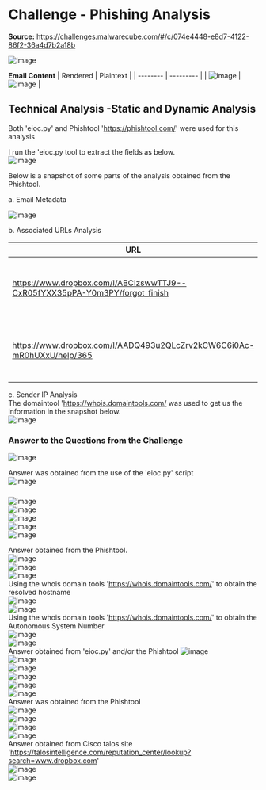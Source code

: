 # Challenge - Phishing Analysis
**Source:** https://challenges.malwarecube.com/#/c/074e4448-e8d7-4122-86f2-36a4d7b2a18b

<picture>![image](https://github.com/user-attachments/assets/cfb0ce39-9aff-4b2b-9501-80de8d7fba30)</picture>

 **Email Content**
| Rendered | Plaintext |
| -------- | --------- |
| <picture>![image](https://github.com/user-attachments/assets/ec4030f7-3461-4971-a385-616d02150b64)</picture> |<picture> ![image](https://github.com/user-attachments/assets/592292a3-b270-4511-8a7a-0bc586135587)
 </picture> |

 
## Technical Analysis -Static and Dynamic Analysis


Both 'eioc.py' and Phishtool 'https://phishtool.com/' were used for this analysis  

I run the 'eioc.py tool to extract the fields as below.  
<picture>![image](https://github.com/user-attachments/assets/fda52dd2-7a49-40d4-84c2-ac9c84aa0ada)</picture>

  Below is a snapshot of some parts of the analysis obtained from the Phishtool.

 a. Email Metadata

<picture>![image](https://github.com/user-attachments/assets/5c148b61-5d2f-42d1-bb11-454b677e33f3)</picture>

b. Associated URLs Analysis
 
| URL | Analysis | Verdict|
| -------- | --------- | --------- |
| https://www.dropbox.com/l/ABCIzswwTTJ9--CxR05fYXX35pPA-Y0m3PY/forgot_finish | <picture>![image](https://github.com/user-attachments/assets/e1382674-2792-4d71-b504-da1c09343017) </picture> | From the analysis, URL is genuine link |
| https://www.dropbox.com/l/AADQ493u2QLcZrv2kCW6C6i0Ac-mR0hUXxU/help/365 | <picture>![image](https://github.com/user-attachments/assets/40943063-f0ca-4b62-b343-f1ae5fd0f6c7) </picture>| From the analysis, URL is genuine link |

c. Sender IP Analysis  
The domaintool 'https://whois.domaintools.com/ was used to get us the information in the snapshot below.  
<picture>![image](https://github.com/user-attachments/assets/4c49fa89-f1d2-4ec9-a841-b4c41a12eb87)</picture>


### Answer to the Questions from the Challenge

<picture>![image](https://github.com/user-attachments/assets/dbadf7f4-daa0-47a2-8418-03385995d320)</picture>  
  
Answer was obtained from the use of the 'eioc.py' script  
<picture>![image](https://github.com/user-attachments/assets/288c11e3-6829-4f65-b456-e6a34f2ace5c)</picture>
###
<picture>![image](https://github.com/user-attachments/assets/f1d1a89f-3e93-41ec-8132-63eab4bcfb7a)</picture>  
<picture>![image](https://github.com/user-attachments/assets/8a312d61-d2eb-4534-9b8a-88dbfcd24cdc)</picture>  
<picture>![image](https://github.com/user-attachments/assets/64b68bf9-58cc-41e6-9ac8-7339d54ef679)</picture>  
<picture>![image](https://github.com/user-attachments/assets/ebbfa106-398a-48ac-a94f-3a7f3b1feb19)</picture>  
<picture>![image](https://github.com/user-attachments/assets/ab254fe0-1988-4f8c-a490-a98ee4273cc3)</picture>  
  
Answer obtained from the Phishtool.  
<picture>![image](https://github.com/user-attachments/assets/54de72da-009a-4ad1-840a-a1c1bf9847cf)</picture>  
<picture>![image](https://github.com/user-attachments/assets/b9c712a8-fa52-4bd8-a749-65ed7851c660)
</picture>  
<picture>![image](https://github.com/user-attachments/assets/a98d29c9-7554-4eee-b50c-b0b79ec4c20f)
</picture>  
Using the whois domain tools 'https://whois.domaintools.com/' to obtain the resolved hostname   
<picture>![image](https://github.com/user-attachments/assets/81afb28d-ca3d-4df3-95fd-07de01e79f5e)
</picture>  
<picture>![image](https://github.com/user-attachments/assets/e96ed304-9074-489c-81be-c1ab367590bb)
</picture>  
Using the whois domain tools 'https://whois.domaintools.com/' to obtain the  Autonomous System Number    
<picture>![image](https://github.com/user-attachments/assets/89e9b35a-7e67-4e4f-acc5-b668026793ce)
</picture>  
<picture>![image](https://github.com/user-attachments/assets/0e0c49ae-4a2d-409d-863c-ad0e8c8ebad4)
</picture>    
Answer obtained from 'eioc.py'  and/or the Phishtool
<picture>![image](https://github.com/user-attachments/assets/d3c378d9-2876-4702-b213-bffa5069bef8)
</picture>  
<picture>![image](https://github.com/user-attachments/assets/463f14b4-eed6-4a44-960e-a7efc8dcd0d2)
</picture>  
<picture>![image](https://github.com/user-attachments/assets/670b7344-a7f2-4737-8a33-9c7d082a32b6)
</picture>  
<picture>![image](https://github.com/user-attachments/assets/463f14b4-eed6-4a44-960e-a7efc8dcd0d2)
</picture>  
<picture>![image](https://github.com/user-attachments/assets/93733208-8e3e-4fac-83a5-75d44d641c5c)
</picture>  
<picture>![image](https://github.com/user-attachments/assets/1e929522-330e-4ccb-bdc8-360398871d2f)
</picture>  
Answer was obtained from the Phishtool  
<picture>![image](https://github.com/user-attachments/assets/0b576312-f7bb-43dc-8b83-db691e10c136)
</picture>  
<picture>![image](https://github.com/user-attachments/assets/e7e200a8-88c4-464e-852d-f861f5dc49a5)
</picture>  
<picture>![image](https://github.com/user-attachments/assets/a64e71f5-70b0-4e4b-a999-f524d366c908)
</picture>  
<picture>![image](https://github.com/user-attachments/assets/5814ad1f-8516-472c-bc07-9cae8c5f8cab)
</picture>  
Answer obtained from Cisco talos site 'https://talosintelligence.com/reputation_center/lookup?search=www.dropbox.com'  
<picture>![image](https://github.com/user-attachments/assets/2d3263ac-90b1-4ab3-95a5-688b5333138a)
</picture>  
<picture>![image](https://github.com/user-attachments/assets/983a25d2-6709-4584-b303-d58ecd81f91c)
</picture>  





